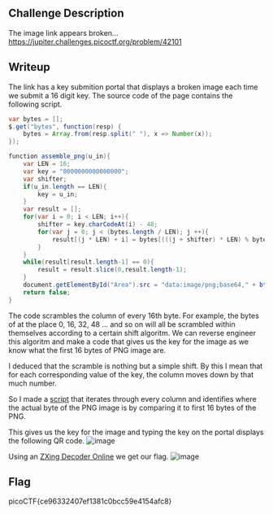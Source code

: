 ## Challenge Description
The image link appears broken... https://jupiter.challenges.picoctf.org/problem/42101

## Writeup
The link has a key submition portal that displays a broken image each time we submit a 16 digit key. The source code of the page contains the following script.
```Java
var bytes = [];
$.get("bytes", function(resp) {
    bytes = Array.from(resp.split(" "), x => Number(x));
});

function assemble_png(u_in){
    var LEN = 16;
    var key = "0000000000000000";
    var shifter;
    if(u_in.length == LEN){
        key = u_in;
    }
    var result = [];
    for(var i = 0; i < LEN; i++){
        shifter = key.charCodeAt(i) - 48;
        for(var j = 0; j < (bytes.length / LEN); j ++){
            result[(j * LEN) + i] = bytes[(((j + shifter) * LEN) % bytes.length) + i]
        }
    }
    while(result[result.length-1] == 0){
        result = result.slice(0,result.length-1);
    }
    document.getElementById("Area").src = "data:image/png;base64," + btoa(String.fromCharCode.apply(null, new Uint8Array(result)));
    return false;
}
```

The code scrambles the column of every 16th byte. For example, the bytes of at the place 0, 16, 32, 48 ... and so on will all be scrambled within themselves according to a certain shift algoritm. We can reverse engineer this algoritm and make a code that gives us the key for the image as we know what the first 16 bytes of PNG image are.

I deduced that the scramble is nothing but a simple shift. By this I mean that for each corresponding value of the key, the column moves down by that much number.

So I made a [script](script.py) that iterates through every column and identifies where the actual byte of the PNG image is by comparing it to first 16 bytes of the PNG.

This gives us the key for the image and typing the key on the portal displays the following QR code.
![image](https://github.com/AKripper/COPS-CSOC/assets/167231621/2be91a57-f493-441d-936b-b06297cd7094)

Using an [ZXing Decoder Online](https://zxing.org/w/decode.jspx) we get our flag.
![image](https://github.com/AKripper/COPS-CSOC/assets/167231621/d1b66325-b8a4-445a-8e25-ee4677dff3b5)


## Flag
picoCTF{ce96332407ef1381c0bcc59e4154afc8}
